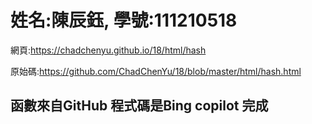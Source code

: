 # 姓名:陳辰鈺, 學號:111210518

網頁:https://chadchenyu.github.io/18/html/hash

原始碼:https://github.com/ChadChenYu/18/blob/master/html/hash.html
## 函數來自GitHub 程式碼是Bing copilot 完成
